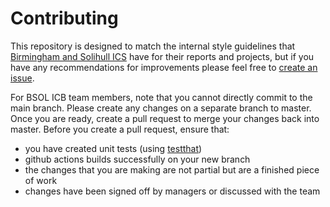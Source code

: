 # Contributing

This repository is designed to match the internal style guidelines that
[Birmingham and Solihull ICS](https://www.birminghamsolihull.icb.nhs.uk/) have for their reports and projects,
but if you have any recommendations for improvements please feel free to
[create an issue](https://github.com/Birmingham-and-Solihull-ICS/BSOLTheme/issues/new).

For BSOL ICB team members, note that you cannot directly commit to the main branch.
Please create any changes on a separate branch to master. Once you are ready, create a pull
request to merge your changes back into master. Before you create a pull request, ensure that:

- you have created unit tests (using [testthat](http://r-pkgs.had.co.nz/tests.html))
- github actions builds successfully on your new branch
- the changes that you are making are not partial but are a finished piece of work
- changes have been signed off by managers or discussed with the team
